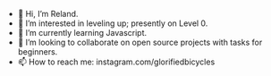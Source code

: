 - 👋 Hi, I’m Reland.
- 👀 I’m interested in leveling up; presently on Level 0.
- 🌱 I’m currently learning Javascript.
- 💞️ I’m looking to collaborate on open source projects with tasks for beginners.
- 📫 How to reach me: instagram.com/glorifiedbicycles

<!---
GlorifiedBicycle/GlorifiedBicycle is a ✨ special ✨ repository because its `README.md` (this file) appears on your GitHub profile.
You can click the Preview link to take a look at your changes.
--->
